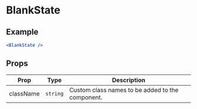 # BlankState

## Example

```jsx
<BlankState />
```

## Props

| Prop      | Type     | Description                                      |
| --------- | -------- | ------------------------------------------------ |
| className | `string` | Custom class names to be added to the component. |
